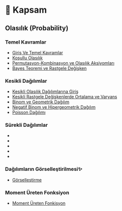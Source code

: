 # :bookmark_tabs: Kapsam
## Olasılık (Probability)
### Temel Kavramlar
+ [Giriş Ve Temel Kavramlar](https://github.com/enesmanan/ders-notlari/blob/main/Di%C4%9Fer%20Ders%20Notlar%C4%B1/Olas%C4%B1l%C4%B1k/Giri%C5%9F%20ve%20Temel%20Kavramlar.pdf)
+ [Koşullu Olasılık](https://github.com/enesmanan/ders-notlari/blob/main/Di%C4%9Fer%20Ders%20Notlar%C4%B1/Olas%C4%B1l%C4%B1k/Ko%C5%9Fullu%20Olas%C4%B1l%C4%B1k.pdf)
+ [Permutasyon-Kombinasyon ve Olasılık Aksiyomları](https://github.com/enesmanan/ders-notlari/blob/main/Di%C4%9Fer%20Ders%20Notlar%C4%B1/Olas%C4%B1l%C4%B1k/Perm.%20%2CKomb.%20O.%20Aksiyomlar%C4%B1.pdf)
+ [Bayes Teoremi ve Rastgele Değişken](https://github.com/enesmanan/ders-notlari/blob/main/Di%C4%9Fer%20Ders%20Notlar%C4%B1/Olas%C4%B1l%C4%B1k/Bayes%20Teoremi%20ve%20Rastgele%20De%C4%9Fi%C5%9Fken.pdf)

### Kesikli Dağılımlar
+ [Kesikli Olasılık Dağılımlarına Giriş](https://github.com/enesmanan/ders-notlari/blob/main/Di%C4%9Fer%20Ders%20Notlar%C4%B1/Olas%C4%B1l%C4%B1k/Kesikli%20Olas%C4%B1l%C4%B1k%20Da%C4%9F%C4%B1l%C4%B1mlar%C4%B1%20Giri%C5%9F.pdf)
+ [Kesikli Rastgele Değişkenlerde Ortalama ve Varyans](https://github.com/enesmanan/ders-notlari/blob/main/Di%C4%9Fer%20Ders%20Notlar%C4%B1/Olas%C4%B1l%C4%B1k/Kesikli%20Rastgele%20De%C4%9Fi%C5%9Fkenlerde%20Ortalama%20ve%20Varyans.pdf)
+ [Binom ve Geometrik Dağılım]()
+ [Negatif Binom ve Hipergeometrik Dağılım]()
+ [Poisson Dağılımı]()

### Sürekli Dağılımlar
+ []()
+ []()
+ []()
+ []()
+ []()

### Dağılımların Görselleştirilmesi:sparkles:
+ [Görselleştirme]()

### Moment Üreten Fonksiyon
+ [Moment Üreten Fonkisyon]()
